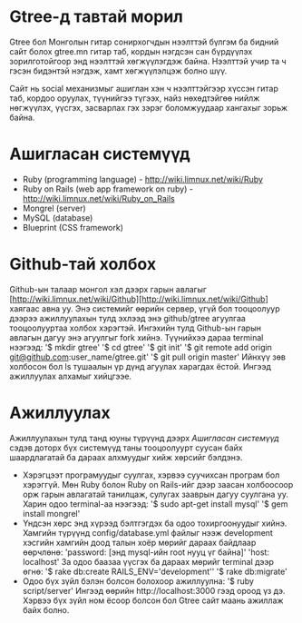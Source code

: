 # Gtree-д тавтай морил
Gtree бол Монголын гитар сонирхогчдын нээлттэй бүлгэм ба бидний сайт болох gtree.mn гитар таб, кордын нэгдсэн сан бүрдүүлэх зорилготойгоор энд нээлттэй хөгжүүлэгдэж байна. Нээлттэй учир та ч гэсэн бидэнтэй нэгдэж, хамт хөгжүүлэлцэж болно шүү.

Сайт нь social механизмыг ашиглан хэн ч нээлттэйгээр хүссэн гитар таб, кордоо оруулах, түүнийгээ түгээх, найз нөхөдтэйгөө нийлж нөгжүүлэх, үүсгэх, засварлах гэх зэрэг боломжуудаар хангахыг зорьж байна.

# Ашигласан системүүд
* Ruby (programming language) - http://wiki.limnux.net/wiki/Ruby
* Ruby on Rails (web app framework on ruby) - http://wiki.limnux.net/wiki/Ruby_on_Rails
* Mongrel (server)
* MySQL (database)
* Blueprint (CSS framework)

# Github-тай холбох
Github-ын талаар монгол хэл дээрх гарын авлагыг [http://wiki.limnux.net/wiki/Github][http://wiki.limnux.net/wiki/Github] хаягаас авна уу.
Энэ системийг өөрийн сервер, үгүй бол тооцоолуур дээрээ ажиллуулахын тулд эхлээд энэ github/gtree агуулгаа тооцоолууртаа холбох хэрэгтэй. Ингэхийн тулд Github-ын гарын авлагын дагуу энэ агуулгыг fork хийнэ. Түүнийхээ дараа terminal нээгээд:
'$ mkdir gtree'
'$ cd gtree'
'$ git init'
'$ git remote add origin git@github.com:user_name/gtree.git' 
'$ git pull origin master'
Ийнхүү зөв холбосон бол ls тушаалын үр дүнд агуулах харагдах ёстой. Ингээд ажиллуулах алхамыг хийцгээе.

# Ажиллуулах
Ажиллуулахын тулд танд юуны түрүүнд дээрх *Ашигласан системүүд* сэдэв доторх бүх системүүд таны тооцоолуурт суусан байх шаардлагатай ба дараах алхмуудыг хийж хөрсийг бэлдэнэ.
* Хэрэгцээт програмуудыг суулгах, хэрвээ суучихсан програм бол хэрэггүй. Мөн Ruby болон Ruby on Rails-ийг дээр заасан холбоосоор орж гарын авлагатай танилцаж, сулугах зааврын дагуу суулгана уу. Харин одоо terminal-аа нээгээд:
'$ sudo apt-get install mysql' 
'$ gem install mongrel' 
* Үндсэн хөрс энд хүрээд бэлтгэгдэх ба одоо тохиргоонуудыг хийнэ.
Хамгийн түрүүнд config/database.yml файлыг нээж development хэсгийн хамгийн доод талын хоёр мөрийг дараах байдлаар өөрчлөнө:
'password: [энд mysql-ийн root нууц үг байна]'
'host: localhost'
За одоо баазаа үүсгэх ба дараах мөрийг terminal дээр өгнө:
'$ rake db:create RAILS_ENV=\'development\''
'$ rake db:migrate'
* Одоо бүх зүйл бэлэн болсон болохоор ажиллуулна:
'$ ruby script/server'
Ингээд өөрийн http://localhost:3000 гээд ороод үз дэ. Хэрвээ бүх зүйл ном ёсоор болсон бол Gtree сайт маань ажиллаж байх болно.
